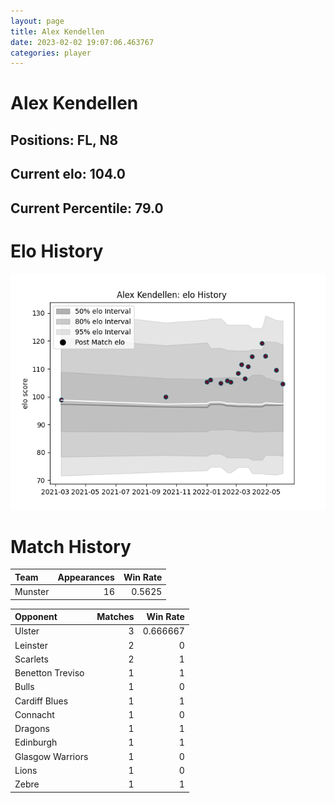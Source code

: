 ```yaml
---  
layout: page  
title: Alex Kendellen  
date: 2023-02-02 19:07:06.463767  
categories: player  
---
```

# Alex Kendellen

## Positions: FL, N8

## Current elo: 104.0

## Current Percentile: 79.0

# Elo History


![elo history](history_AlexKendellen.png)
# Match History


| Team    |   Appearances |   Win Rate |
|:--------|--------------:|-----------:|
| Munster |            16 |     0.5625 |

| Opponent         |   Matches |   Win Rate |
|:-----------------|----------:|-----------:|
| Ulster           |         3 |   0.666667 |
| Leinster         |         2 |   0        |
| Scarlets         |         2 |   1        |
| Benetton Treviso |         1 |   1        |
| Bulls            |         1 |   0        |
| Cardiff Blues    |         1 |   1        |
| Connacht         |         1 |   0        |
| Dragons          |         1 |   1        |
| Edinburgh        |         1 |   1        |
| Glasgow Warriors |         1 |   0        |
| Lions            |         1 |   0        |
| Zebre            |         1 |   1        |